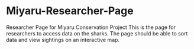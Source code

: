 # Miyaru-Researcher-Page
Researcher Page for Miyaru Conservation Project
This is the page for researchers to access data on the sharks.
The page should be able to sort data and view sightings on an interactive map.